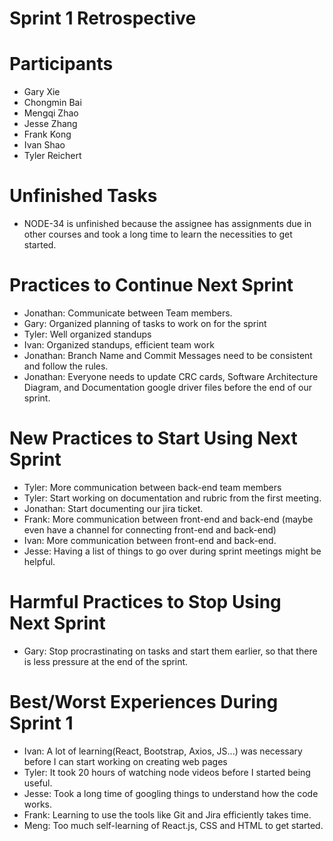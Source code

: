 # Sprint 1 Retrospective
# Participants
- Gary Xie
- Chongmin Bai
- Mengqi Zhao
- Jesse Zhang
- Frank Kong
- Ivan Shao
- Tyler Reichert

# Unfinished Tasks
- NODE-34 is unfinished because the assignee has assignments due in other courses and took a long time to learn the necessities to get started.

# Practices to Continue Next Sprint
- Jonathan: Communicate between Team members.
- Gary: Organized planning of tasks to work on for the sprint
- Tyler: Well organized standups
- Ivan: Organized standups, efficient team work
- Jonathan: Branch Name and Commit Messages need to be consistent and follow the rules.
- Jonathan: Everyone needs to update CRC cards, Software Architecture Diagram, and Documentation google driver files before the end of our sprint. 

# New Practices to Start Using Next Sprint
- Tyler: More communication between back-end team members
- Tyler: Start working on documentation and rubric from the first meeting.
- Jonathan: Start documenting our jira ticket.
- Frank: More communication between front-end and back-end (maybe even have a channel for connecting front-end and back-end)
- Ivan: More communication between front-end and back-end.
- Jesse: Having a list of things to go over during sprint meetings might be helpful.

# Harmful Practices to Stop Using Next Sprint
- Gary: Stop procrastinating on tasks and start them earlier, so that there is less pressure at the end of the sprint.

# Best/Worst Experiences During Sprint 1
- Ivan: A lot of learning(React, Bootstrap, Axios, JS...) was necessary before I can start working on creating web pages
- Tyler: It took 20 hours of watching node videos before I started being useful.
- Jesse: Took a long time of googling things to understand how the code works.
- Frank: Learning to use the tools like Git and Jira efficiently takes time.
- Meng: Too much self-learning of React.js, CSS and HTML to get started.
